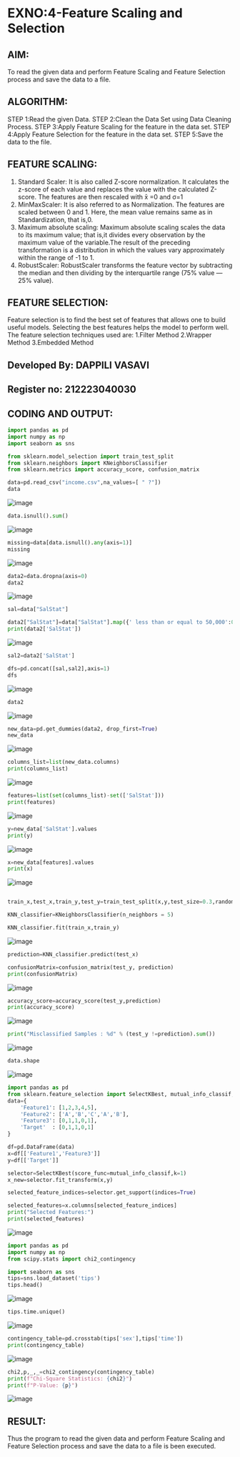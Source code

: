 # EXNO:4-Feature Scaling and Selection
## AIM:
To read the given data and perform Feature Scaling and Feature Selection process and save the
data to a file.

## ALGORITHM:
STEP 1:Read the given Data.
STEP 2:Clean the Data Set using Data Cleaning Process.
STEP 3:Apply Feature Scaling for the feature in the data set.
STEP 4:Apply Feature Selection for the feature in the data set.
STEP 5:Save the data to the file.

## FEATURE SCALING:
1. Standard Scaler: It is also called Z-score normalization. It calculates the z-score of each value and replaces the value with the calculated Z-score. The features are then rescaled with x̄ =0 and σ=1
2. MinMaxScaler: It is also referred to as Normalization. The features are scaled between 0 and 1. Here, the mean value remains same as in Standardization, that is,0.
3. Maximum absolute scaling: Maximum absolute scaling scales the data to its maximum value; that is,it divides every observation by the maximum value of the variable.The result of the preceding transformation is a distribution in which the values vary approximately within the range of -1 to 1.
4. RobustScaler: RobustScaler transforms the feature vector by subtracting the median and then dividing by the interquartile range (75% value — 25% value).

## FEATURE SELECTION:
Feature selection is to find the best set of features that allows one to build useful models. Selecting the best features helps the model to perform well.
The feature selection techniques used are:
1.Filter Method
2.Wrapper Method
3.Embedded Method

## Developed By: DAPPILI VASAVI
## Register no: 212223040030

## CODING AND OUTPUT:
```py
import pandas as pd
import numpy as np
import seaborn as sns

from sklearn.model_selection import train_test_split
from sklearn.neighbors import KNeighborsClassifier
from sklearn.metrics import accuracy_score, confusion_matrix

data=pd.read_csv("income.csv",na_values=[ " ?"])
data
```
![image](https://github.com/PriyankaAnnadurai/EXNO-4-DS/assets/118351569/6f0f8b73-3335-4443-9ac8-aff7e5849c6b)

```py
data.isnull().sum()
```
![image](https://github.com/PriyankaAnnadurai/EXNO-4-DS/assets/118351569/451a6149-5c70-4cae-9d53-c4894ae2e8e4)

```py
missing=data[data.isnull().any(axis=1)]
missing
```
![image](https://github.com/PriyankaAnnadurai/EXNO-4-DS/assets/118351569/e909e09e-f12a-4114-8f4b-9de31056886e)

```py
data2=data.dropna(axis=0)
data2
```
![image](https://github.com/PriyankaAnnadurai/EXNO-4-DS/assets/118351569/80785ae2-4c93-43ee-904e-8afa82c8c839)

```py
sal=data["SalStat"]

data2["SalStat"]=data["SalStat"].map({' less than or equal to 50,000':0,' greater than 50,000':1})
print(data2['SalStat'])
```
![image](https://github.com/PriyankaAnnadurai/EXNO-4-DS/assets/118351569/c26296a0-3f88-4bea-bf79-02b5ae669153)

```py
sal2=data2['SalStat']

dfs=pd.concat([sal,sal2],axis=1)
dfs
```
![image](https://github.com/PriyankaAnnadurai/EXNO-4-DS/assets/118351569/d9a2e4db-be4b-47b2-8730-4cb7bffe0513)

```py
data2
```
![image](https://github.com/PriyankaAnnadurai/EXNO-4-DS/assets/118351569/57203963-f058-4216-9333-c4501452572c)

```py
new_data=pd.get_dummies(data2, drop_first=True)
new_data
```
![image](https://github.com/PriyankaAnnadurai/EXNO-4-DS/assets/118351569/cd218c4f-76f9-4cc9-9538-7b9eeec12b9d)
```py
columns_list=list(new_data.columns)
print(columns_list)
```
![image](https://github.com/PriyankaAnnadurai/EXNO-4-DS/assets/118351569/f2a2209e-dd66-41b9-8610-3e75f516f6cb)
```py
features=list(set(columns_list)-set(['SalStat']))
print(features)
```
![image](https://github.com/PriyankaAnnadurai/EXNO-4-DS/assets/118351569/d20c23e6-83a2-4190-9cf6-9b0f31be09d0)

```py
y=new_data['SalStat'].values
print(y)
```
![image](https://github.com/PriyankaAnnadurai/EXNO-4-DS/assets/118351569/2e35eac6-5a50-443c-994e-f76f201a97fe)
```py
x=new_data[features].values
print(x)
```
![image](https://github.com/PriyankaAnnadurai/EXNO-4-DS/assets/118351569/b3b040cd-c01e-41b1-b016-5a997c04d144)

```py

train_x,test_x,train_y,test_y=train_test_split(x,y,test_size=0.3,random_state=0)

KNN_classifier=KNeighborsClassifier(n_neighbors = 5)

KNN_classifier.fit(train_x,train_y)
```
![image](https://github.com/PriyankaAnnadurai/EXNO-4-DS/assets/118351569/cb077c23-9c1e-4d18-9c88-467ce8803cbb)

```py
prediction=KNN_classifier.predict(test_x)

confusionMatrix=confusion_matrix(test_y, prediction)
print(confusionMatrix)
```
![image](https://github.com/PriyankaAnnadurai/EXNO-4-DS/assets/118351569/da211449-6ff6-4da2-af63-c0c42aa74a5a)
```py
accuracy_score=accuracy_score(test_y,prediction)
print(accuracy_score)
```
![image](https://github.com/PriyankaAnnadurai/EXNO-4-DS/assets/118351569/a843759f-5e5c-41fa-af77-0da66b255bc4)
```py
print("Misclassified Samples : %d" % (test_y !=prediction).sum())
```
![image](https://github.com/PriyankaAnnadurai/EXNO-4-DS/assets/118351569/be2b2b8a-a9c6-45fa-903b-5b81c1fae78f)
```py
data.shape
```
![image](https://github.com/PriyankaAnnadurai/EXNO-4-DS/assets/118351569/33382151-f32e-4a5a-9b74-1de057499237)


```py
import pandas as pd
from sklearn.feature_selection import SelectKBest, mutual_info_classif, f_classif
data={
    'Feature1': [1,2,3,4,5],
    'Feature2': ['A','B','C','A','B'],
    'Feature3': [0,1,1,0,1],
    'Target'  : [0,1,1,0,1]
}

df=pd.DataFrame(data)
x=df[['Feature1','Feature3']]
y=df[['Target']]

selector=SelectKBest(score_func=mutual_info_classif,k=1)
x_new=selector.fit_transform(x,y)

selected_feature_indices=selector.get_support(indices=True)

selected_features=x.columns[selected_feature_indices]
print("Selected Features:")
print(selected_features)
```
![image](https://github.com/PriyankaAnnadurai/EXNO-4-DS/assets/118351569/b193f7fe-d80b-45b7-a9f4-1bea3fcec899)


```py
import pandas as pd
import numpy as np
from scipy.stats import chi2_contingency

import seaborn as sns
tips=sns.load_dataset('tips')
tips.head()
```
![image](https://github.com/PriyankaAnnadurai/EXNO-4-DS/assets/118351569/0d4792c8-f1ea-44c6-bce6-70f725363a75)
```py
tips.time.unique()
```
![image](https://github.com/PriyankaAnnadurai/EXNO-4-DS/assets/118351569/98f7d5ab-4712-4844-812c-4715c65b96a2)
```py
contingency_table=pd.crosstab(tips['sex'],tips['time'])
print(contingency_table)
```
![image](https://github.com/PriyankaAnnadurai/EXNO-4-DS/assets/118351569/8ca322ba-d9c9-4b94-b50e-876db6259e4f)

```py
chi2,p,_,_=chi2_contingency(contingency_table)
print(f"Chi-Square Statistics: {chi2}")
print(f"P-Value: {p}")
```

![image](https://github.com/PriyankaAnnadurai/EXNO-4-DS/assets/118351569/74662e12-9184-43e6-8754-32337b8aa010)


## RESULT:
Thus the program to read the given data and perform Feature Scaling and Feature Selection process and save the data to a file is been executed.
